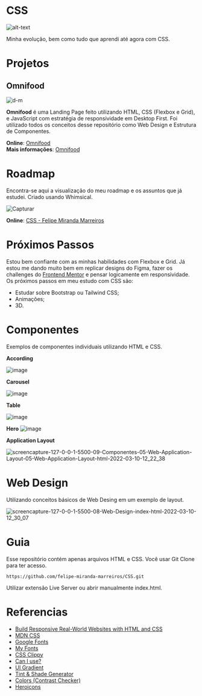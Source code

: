 # CSS

![alt-text](https://webdeverguide.com/wp-content/uploads/2021/06/how-to-center-align-items-in-css.png)

Minha evolução, bem como tudo que aprendi até agora com CSS.

# Projetos

## Omnifood
![d-m](https://user-images.githubusercontent.com/91689754/147513026-386163e3-605e-47b2-a1b8-6127a0b31dda.png)

<p><strong>Omnifood</strong> é uma Landing Page feito utilizando HTML, CSS (Flexbox e Grid), e JavaScript com estratégia de responsividade em Desktop First. Foi utilizado todos os conceitos desse repositório como Web Design e Estrutura de Componentes.</p>


<strong>Online</strong>: <a href="https://omnifood-fmm.netlify.app/" target="_blank">Omnifood</a> <br>
<strong>Mais informações</strong>: <a href="https://github.com/felipe-miranda-marreiros/Omnifood" target="_blank">Omnifood</a>

# Roadmap

Encontra-se aqui a visualização do meu roadmap e os assuntos que já estudei. Criado usando Whimsical.

![Capturar](https://user-images.githubusercontent.com/91689754/147827226-2bbd236c-9d4f-44f2-aedc-38f0b3b568cb.PNG)

<strong>Online</strong>: <a href="https://whimsical.com/css-felipe-miranda-marreiros-8JeEMMaGxNR6ZpCKrViRuB" target="_blank">CSS - Felipe Miranda Marreiros</a>

# Próximos Passos

Estou bem confiante com as minhas habilidades com Flexbox e Grid. Já estou me dando muito bem em replicar designs do Figma, fazer os challenges do <a href="https://www.frontendmentor.io/profile/felipe-miranda-marreiros" target="_blank">Frontend Mentor</a> e pensar logicamente em responsividade. Os próximos passos em meu estudo com CSS são:

<ul>
  <li>Estudar sobre Bootstrap ou Tailwind CSS;</li>
  <li>Animações;</li>
  <li>3D.</li>
</ul>

# Componentes

Exemplos de componentes individuais utilizando HTML e CSS.

**According**

![image](https://user-images.githubusercontent.com/91689754/157692948-8bb99b4d-539d-4dc8-ad1e-fee0590843f7.png)

**Carousel**

![image](https://user-images.githubusercontent.com/91689754/157693260-9fc606ee-6966-4a93-ac31-341999d059db.png)

**Table**

![image](https://user-images.githubusercontent.com/91689754/157693478-61944c2b-0966-4f33-917f-7a0dda8980c0.png)

**Hero**
![image](https://user-images.githubusercontent.com/91689754/157693816-b372b58b-1354-4420-b020-3ee5772f7404.png)

**Application Layout**

![screencapture-127-0-0-1-5500-09-Componentes-05-Web-Application-Layout-05-Web-Application-Layout-html-2022-03-10-12_22_38](https://user-images.githubusercontent.com/91689754/157694164-b288f68d-9409-4aa5-9ce7-1ee953cec76d.png)

# Web Design

Utilizando conceitos básicos de Web Desing em um exemplo de layout.

![screencapture-127-0-0-1-5500-08-Web-Design-index-html-2022-03-10-12_30_07](https://user-images.githubusercontent.com/91689754/157695813-2ecc1b2e-16f4-4d9d-ab7b-ba10330bf6b6.png)

# Guia

Esse repositório contém apenas arquivos HTML e CSS. Você usar Git Clone para ter acesso.

```
https://github.com/felipe-miranda-marreiros/CSS.git
```

Utilizar extensão Live Server ou abrir manualmente index.html.

# Referencias

<ul>
  <li><a href="https://www.udemy.com/course/design-and-develop-a-killer-website-with-html5-and-css3/" target="_blank">Build Responsive Real-World Websites with HTML and CSS</a></li>
  <li><a href="https://developer.mozilla.org/en-US/docs/Web/CSS" target="_blank">MDN CSS</a></li>
  <li><a href="https://fonts.google.com/" target="_blank">Google Fonts</a></li>
  <li><a href="https://www.myfonts.com/" target="_blank">My Fonts</a></li>
  <li><a href="https://bennettfeely.com/clippy/" target="_blank">CSS Clippy</a></li>
  <li><a href="https://caniuse.com/" target="_blank">Can I use?</a></li>
  <li><a href="https://uigradients.com/#RoseColoredLenses" target="_blank">UI Gradient</a></li>
  <li><a href="https://maketintsandshades.com/" target="_blank">Tint & Shade Generator</a></li>
  <li><a href="https://coolors.co/" target="_blank">Colors (Contrast Checker)</a></li>
  <li><a href="https://heroicons.com/" target="_blank">Heroicons</a></li>
</ul>
